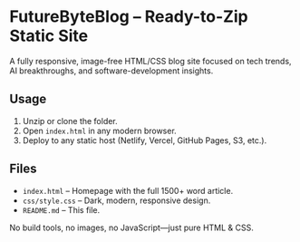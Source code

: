 FutureByteBlog – Ready-to-Zip Static Site
=========================================

A fully responsive, image-free HTML/CSS blog site focused on tech trends, AI breakthroughs, and software-development insights.

Usage
-----

1. Unzip or clone the folder.
2. Open `index.html` in any modern browser.
3. Deploy to any static host (Netlify, Vercel, GitHub Pages, S3, etc.).

Files
-----

- `index.html` – Homepage with the full 1500+ word article.  
- `css/style.css` – Dark, modern, responsive design.  
- `README.md` – This file.

No build tools, no images, no JavaScript—just pure HTML & CSS.
